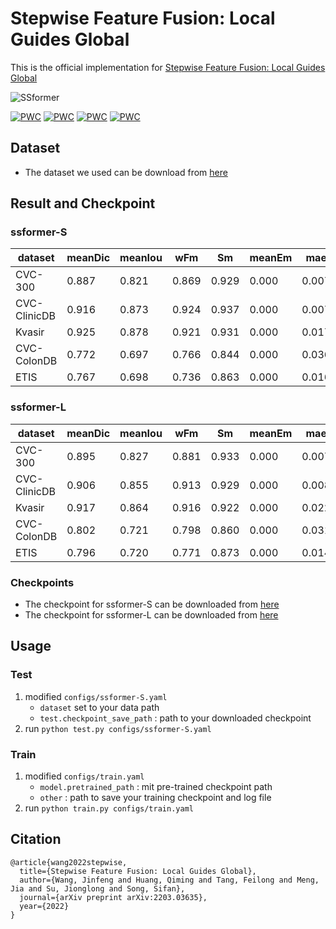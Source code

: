 # Stepwise Feature Fusion: Local Guides Global
This is the official implementation for [Stepwise Feature Fusion: Local Guides Global](https://arxiv.org/abs/2203.03635)

![SSformer](./images/ssformer.png)

[![PWC](https://img.shields.io/endpoint.svg?url=https://paperswithcode.com/badge/stepwise-feature-fusion-local-guides-global/medical-image-segmentation-on-cvc-clinicdb)](https://paperswithcode.com/sota/medical-image-segmentation-on-cvc-clinicdb?p=stepwise-feature-fusion-local-guides-global)
[![PWC](https://img.shields.io/endpoint.svg?url=https://paperswithcode.com/badge/stepwise-feature-fusion-local-guides-global/medical-image-segmentation-on-etis)](https://paperswithcode.com/sota/medical-image-segmentation-on-etis?p=stepwise-feature-fusion-local-guides-global)
[![PWC](https://img.shields.io/endpoint.svg?url=https://paperswithcode.com/badge/stepwise-feature-fusion-local-guides-global/medical-image-segmentation-on-kvasir-seg)](https://paperswithcode.com/sota/medical-image-segmentation-on-kvasir-seg?p=stepwise-feature-fusion-local-guides-global)
[![PWC](https://img.shields.io/endpoint.svg?url=https://paperswithcode.com/badge/stepwise-feature-fusion-local-guides-global/medical-image-segmentation-on-cvc-colondb)](https://paperswithcode.com/sota/medical-image-segmentation-on-cvc-colondb?p=stepwise-feature-fusion-local-guides-global)

## Dataset
- The dataset we used can be download from [here](https://drive.google.com/file/d/1z48bsJftdp4akAlWOziqt6032huYYN9k/view?usp=sharing)

## Result and Checkpoint
### ssformer-S
|  dataset   | meanDic  | meanIou  | wFm  | Sm  | meanEm  | mae  |
|  ----  | ----  |  ----  | ----  |  ----  | ----  |  ----  | 
| CVC-300  | 0.887 | 0.821  | 0.869 | 0.929  | 0.000 | 0.007  |
| CVC-ClinicDB  | 0.916 | 0.873  | 0.924 | 0.937  | 0.000 | 0.007  |
| Kvasir  | 0.925 | 0.878  | 0.921 | 0.931  | 0.000 | 0.017  |
| CVC-ColonDB  | 0.772 | 0.697  | 0.766 | 0.844  | 0.000 | 0.036  |
| ETIS | 0.767 | 0.698  | 0.736 | 0.863  | 0.000 | 0.016 |
### ssformer-L
|  dataset   | meanDic  | meanIou  | wFm  | Sm  | meanEm  | mae  |
|  ----  | ----  |  ----  | ----  |  ----  | ----  |  ----  | 
| CVC-300  | 0.895 | 0.827  | 0.881 | 0.933  | 0.000 | 0.007  |
| CVC-ClinicDB  | 0.906 | 0.855  | 0.913 | 0.929  | 0.000 | 0.008 |
| Kvasir  | 0.917 | 0.864  | 0.916 | 0.922  | 0.000 | 0.022  |
| CVC-ColonDB  | 0.802 | 0.721 | 0.798 | 0.860  | 0.000 | 0.031  |
| ETIS | 0.796 | 0.720  | 0.771 | 0.873  | 0.000 | 0.014 |

### Checkpoints
- The checkpoint for ssformer-S can be downloaded from [here](https://drive.google.com/file/d/1CdX0K1_ZDMrEVGK2cmBfp33lYxLEBwlw/view?usp=sharing)
- The checkpoint for ssformer-L can be downloaded from [here](https://drive.google.com/file/d/1CEwUOPm1otoEGfXSvcX-y1x80583-Q9C/view?usp=sharing)

## Usage
### Test
1. modified `configs/ssformer-S.yaml`
   - `dataset` set to your data path
   - `test.checkpoint_save_path` : path to your downloaded checkpoint
2. run `python test.py configs/ssformer-S.yaml`

### Train
1. modified `configs/train.yaml`
   - `model.pretrained_path` : mit pre-trained checkpoint path
   - `other` : path to save your training checkpoint and log file
2. run `python train.py configs/train.yaml`

## Citation
```
@article{wang2022stepwise,
  title={Stepwise Feature Fusion: Local Guides Global},
  author={Wang, Jinfeng and Huang, Qiming and Tang, Feilong and Meng, Jia and Su, Jionglong and Song, Sifan},
  journal={arXiv preprint arXiv:2203.03635},
  year={2022}
}
```
